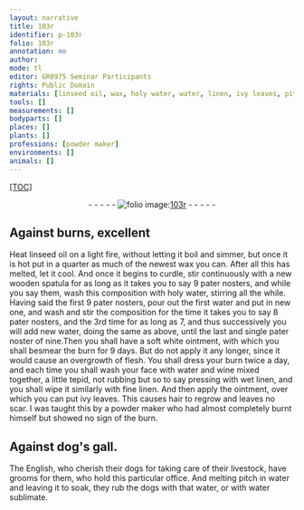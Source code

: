 ```yaml
---
layout: narrative
title: 103r
identifier: p-103r
folio: 103r
annotation: no
author:
mode: tl
editor: GR8975 Seminar Participants
rights: Public Domain
materials: [linseed oil, wax, holy water, water, linen, ivy leaves, pitch]
tools: []
measurements: []
bodyparts: []
places: []
plants: []
professions: [powder maker]
environments: []
animals: []
---
```


<p><a href="{{ site.baseurl }}/diplomatic/">[TOC]</a></p><div class="folio" align="center">- - - - - <a href="http://gallica.bnf.fr/ark:/12148/btv1b10500001g/f211.item" target="_blank"><img src="https://cu-mkp.github.io/2017-workshop-edition/assets/photo-icon.png" alt="folio image: " style="display:inline-block; margin-bottom:-3px;"/>103r</a> - - - - - </div>  
  

## Against burns, excellent

 
Heat <span class="m">linseed oil</span> on a light fire, without letting it boil and simmer, but once it is hot put in a quarter as much of the newest <span class="m">wax</span> you can. After all this has melted, let it cool. And once it begins to curdle, stir continuously with a new wooden spatula for as long as it takes you to say 9 pater nosters, and while you say them, wash this composition with <span class="m">holy water</span>, stirring all the while. Having said the first 9 pater nosters, pour out the first <span class="m">water</span> and put in new one, and wash and stir the composition for the time it takes you to say 8 pater nosters, and the 3rd time for as long as 7, and thus successively you will add new <span class="m">water</span>, doing the same as above, until the last and single pater noster of nine.Then you shall have a soft white ointment, with which you shall besmear the burn for 9 days. But do not apply it any longer, since it would cause an overgrowth of flesh. You shall dress your burn twice a day, and each time you shall wash your face with water and wine mixed together, a little tepid, not rubbing but so to say pressing with wet <span class="m">linen</span>, and you shall wipe it similarly with fine <span class="m">linen</span>. And then apply the ointment, over which you can put <span class="m">ivy leaves</span>. This causes hair to regrow and leaves no scar. I was taught this by a <span class="pro">powder maker</span> who had almost completely burnt himself but showed no sign of the burn.
 
 
  

## Against dog's gall.

 
The English, who cherish their dogs for taking care of their livestock, have grooms for them, who hold this particular office. And melting <span class="m">pitch</span> in water and leaving it to soak, they rub the dogs with that water, or with water sublimate.
 
